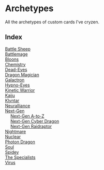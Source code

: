 # Archetypes

All the archetypes of custom cards I’ve cryzen.


## Index

[Battle Sheep](Battle%20Sheep.md)  
[Battlemage](Battlemage.md)  
[Bloons](Bloons.md)  
[Chemistry](Chemistry.md)  
[Dead-Eyes](Dead-Eyes.md)  
[Dragon Magician](Dragon%20Magician.md)  
[Galactron](Galactron.md)  
[Hypno-Eyes](Hypno-Eyes.md)  
[Kinetic Warrior](Kinetic%20Warrior.md)  
[Kaiju](Kaiju.md)  
[Klyntar](Klyntar.md)  
[Neuralliance](Neuralliance.md)  
[Next-Gen](Next-Gen.md)  
&emsp; [Next-Gen A-to-Z](Next-Gen%20A-to-Z.md)  
&emsp; [Next-Gen Cyber Dragon](Next-Gen%20Cyber%20Dragon.md)  
&emsp; [Next-Gen Raidraptor](Next-Gen%20Raidraptor.md)  
[Nightmare](Nightmare.md)  
[Nuclear](Nuclear.md)  
[Photon Dragon](Photon%20Dragon.md)  
[Soul](Soul.md)  
[Spidey](Spidey.md)  
[The Specialists](The%20Specialists.md)  
[Virus](Virus.md)  
